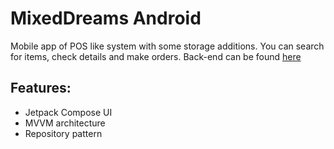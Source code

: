 # MixedDreams Android

Mobile app of POS like system with some storage additions.
You can search for items, check details and make orders.
Back-end can be found [here](https://github.com/Vaidual/mixed-dreams)

## Features:
- Jetpack Compose UI
- MVVM architecture
- Repository pattern
